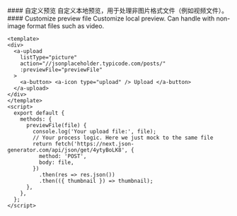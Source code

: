 <cn>
#### 自定义预览
自定义本地预览，用于处理非图片格式文件（例如视频文件）。
</cn>

<us>
#### Customize preview file
Customize local preview. Can handle with non-image format files such as video.
</us>

```tpl
<template>
<div>
  <a-upload
    listType="picture"
    action="//jsonplaceholder.typicode.com/posts/"
    :previewFile="previewFile"
  >
    <a-button> <a-icon type="upload" /> Upload </a-button>
  </a-upload>
</div>
</template>
<script>
  export default {
    methods: {
      previewFile(file) {
        console.log('Your upload file:', file);
        // Your process logic. Here we just mock to the same file
        return fetch('https://next.json-generator.com/api/json/get/4ytyBoLK8', {
          method: 'POST',
          body: file,
        })
          .then(res => res.json())
          .then(({ thumbnail }) => thumbnail);
      },
    },
  };
</script>
```
